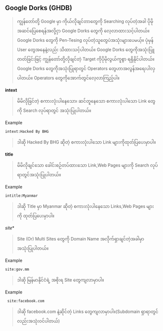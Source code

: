 ## Google Dorks (GHDB)
> ကျွန်တော်တို့ Google မှာ ကိုယ်လိုချင်တာတွေကို Searching လုပ်တဲ့အခါ ပိုမိုအဆင်ပြေစေရန်အလို့ငှာ Google Dorks တွေကို လေ့လာထားသင့်ပါတယ်။ Google Dorks တွေကို Pen-Tesing လုပ်တဲ့သူတွေပဲအသုံးများပေမယ့်။ ပုံမှန် User တွေအနေနဲ့လည်း သိထားသင့်ပါတယ်။ Google Dorks တွေကိုအသုံးပြူတတ်ခြင်းဖြင့် ကျွန်တော်တို့လိုချင်တဲ့ Target ကိုပိုမိုလွယ်ကူစွာ  ရရှိနိုင်ပါတယ်။ Google Dorks တွေကိုအသုံးပြုရာတွင် Operators ​တွေဟာအလွန်အရေးပါလှပါတယ်။ Operators တွေကိုအောက်တွင်လေ့လာကြည့်ပါ။

**intext**
> မိမိလိုခြင်တဲ့ စကားလုံးပါနေသော၊ ဆင်တူနေသော စကားလုံးပါသော Link တွေကို Search လုပ်ရာတွင် အသုံးပြုပါတယ်။

Example
```
intext:Hacked By BHG
```
> ဒါဆို Hacked By BHG ဆိုတဲ့  စကားလုံးပါသော Link များကိုထုတ်ပြပေးမှာပါ။

**title**
> မိမိလိုချင်သော ခေါင်းစဉ်တပ်ထားသော Link,Web Pages များကို Search လုပ်ရာတွင်အသုံးပြုပါတယ်။

Example
```
intitle:Myanmar
```
> ဒါဆို Title မှာ Myanmar ဆိုတဲ့ စကားလုံးပါနေသော Links,Web Pages များကို ထုတ်ပြပေးမှာပါ။

*site**
> Site (Or) Multi Sites တွေကို Domain Name အလိုက်ရှာချင်တဲ့အခါမှာ အသုံးပြုပါတယ်။

Example
```
site:gov.mm
```
> ဒါဆို မြန်မာနိုင်ငံရဲ့ အစိုးရ Site တွေကျလာမှာပါ။

Example
```
 site:facebook.com
```
> ဒါဆို facebook.com နဲ့ဆိုင်တဲ့ Links တွေကျလာမှာပါ။(Subdomain ရှာရာတွင်လည်းအသုံးဝင်ပါတယ်)
